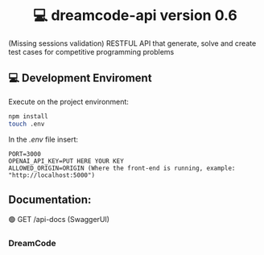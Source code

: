 <h1 align="center"> 💻 dreamcode-api version 0.6 </h1>
(Missing sessions validation)
RESTFUL API that generate, solve and create test cases for competitive programming problems

## 💻 Development Enviroment

Execute on the project environment:

```sh
npm install
touch .env
```

In the _.env_ file insert:

```
PORT=3000
OPENAI_API_KEY=PUT HERE YOUR KEY
ALLOWED_ORIGIN=ORIGIN (Where the front-end is running, example: "http://localhost:5000")
```

## Documentation:

🟢 GET /api-docs (SwaggerUI)

### DreamCode
